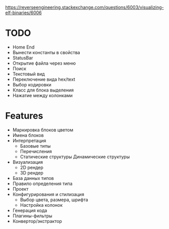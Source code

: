 https://reverseengineering.stackexchange.com/questions/6003/visualizing-elf-binaries/6006

# TODO

- Home End
- Вынести константы в свойства
- StatusBar
- Открытие файла через меню
- Поиск
- Текстовый вид
- Переключение вида hex/text
- Выбор кодировки
- Класс для блока выделения
- Нажатие между колонками

# Features

- Маркировка блоков цветом
- Имена блоков
- Интерпретация
	- Базовые типы
	- Перечисления
	- Статические структуры
	Динамические структуры
- Визуализация
	- 2D рендер
	- 3D рендер
- База данных типов
- Правило определения типа
- Проект
- Конфигурирования и стилизация
	- Выбор цвета, размера, шрифта
	- Настройка колонок
- Генерация кода
- Плагины-фильтры
- Конвертор/экстрактор

